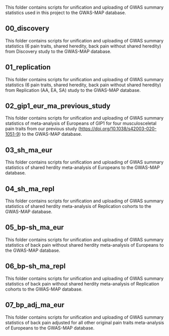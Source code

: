 This folder contains scripts for unification and uploading of GWAS summary statistics used in this project to the GWAS-MAP database.

## 00_discovery
This folder contains scripts for unification and uploading of GWAS summary statistics (6 pain traits, shared heredity, back pain without shared heredity) from Discovery study to the GWAS-MAP database.

## 01_replication
This folder contains scripts for unification and uploading of GWAS summary statistics (6 pain traits, shared heredity, back pain without shared heredity) from Replication (AA, EA, SA) study to the GWAS-MAP database.

## 02_gip1_eur_ma_previous_study
This folder contains scripts for unification and uploading of GWAS summary statistics of  meta-analysis of Europeans of GIP1 for four musculosceletal pain traits from our previous study (https://doi.org/10.1038/s42003-020-1051-9) to the GWAS-MAP database.

## 03_sh_ma_eur
This folder contains scripts for unification and uploading of GWAS summary statistics of shared herdity meta-analysis of Europeans to the GWAS-MAP database.

## 04_sh_ma_repl
This folder contains scripts for unification and uploading of GWAS summary statistics of shared herdity meta-analysis of Replication cohorts to the GWAS-MAP database.

## 05_bp-sh_ma_eur
This folder contains scripts for unification and uploading of GWAS summary statistics of back pain without shared herdity meta-analysis of Europeans to the GWAS-MAP database.

## 06_bp-sh_ma_repl
This folder contains scripts for unification and uploading of GWAS summary statistics of  back pain without shared herdity meta-analysis of Replication cohorts to the GWAS-MAP database.

## 07_bp_adj_ma_eur
This folder contains scripts for unification and uploading of GWAS summary statistics of back pain adjusted for all other original pain traits meta-analysis of Europeans to the GWAS-MAP database.
 
